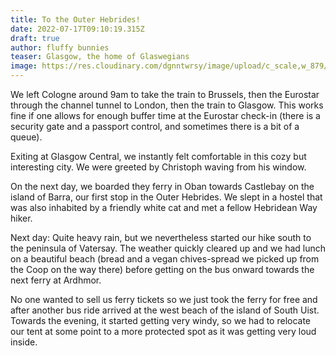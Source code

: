 ```yaml
---
title: To the Outer Hebrides!
date: 2022-07-17T09:10:19.315Z
draft: true
author: fluffy bunnies
teaser: Glasgow, the home of Glaswegians
image: https://res.cloudinary.com/dgnntwrsy/image/upload/c_scale,w_879/v1658049421/PXL_20220626_171138038.MP_ckutrh.jpg
---
```

We left Cologne around 9am to take the train to Brussels, then the Eurostar through the channel tunnel to London, then the train to Glasgow. This works fine if one allows for enough buffer time at the Eurostar check-in (there is a security gate and a passport control, and sometimes there is a bit of a queue).

Exiting at Glasgow Central, we instantly felt comfortable in this cozy but interesting city. We were greeted by Christoph waving from his window.

On the next day, we boarded they ferry in Oban towards Castlebay on the island of Barra, our first stop in the Outer Hebrides. We slept in a hostel that was also inhabited by a friendly white cat and met a fellow Hebridean Way hiker.

Next day: Quite heavy rain, but we nevertheless started our hike south to the peninsula of Vatersay. The weather quickly cleared up and we had lunch on a beautiful beach (bread and a vegan chives-spread we picked up from the Coop on the way there) before getting on the bus onward towards the next ferry at Ardhmor. 

No one wanted to sell us ferry tickets so we just took the ferry for free and after another bus ride arrived at the west beach of the island of South Uist. Towards the evening, it started getting very windy, so we had to relocate our tent at some point to a more protected spot as it was getting very loud inside.